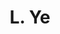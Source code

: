 ---
layout: page
title: L. Ye
description: HMC '27, Incoming Spring '25
img: assets/img/photo_s25_4.jpg
importance: 2
category: current
related_publications: false
---